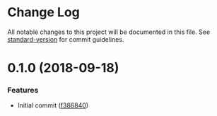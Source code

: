 # Change Log

All notable changes to this project will be documented in this file. See [standard-version](https://github.com/conventional-changelog/standard-version) for commit guidelines.

<a name="0.1.0"></a>
# 0.1.0 (2018-09-18)


### Features

* Initial commit ([f386840](https://github.com/ax2inc/dayjs-module/commit/f386840))
